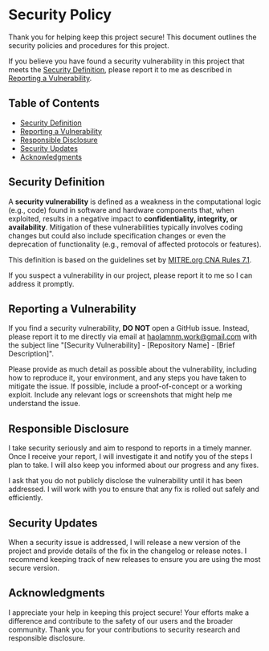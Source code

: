 # Security Policy

Thank you for helping keep this project secure! This document outlines the security policies and procedures for this project.

If you believe you have found a security vulnerability in this project that meets the [Security Definition](#security-definition), please report it to me as described in [Reporting a Vulnerability](#reporting-a-vulnerability).

## Table of Contents
- [Security Definition](#security-definition)
- [Reporting a Vulnerability](#reporting-a-vulnerability)
- [Responsible Disclosure](#responsible-disclosure)
- [Security Updates](#security-updates)
- [Acknowledgments](#acknowledgments)

## Security Definition

A **security vulnerability** is defined as a weakness in the computational logic (e.g., code) found in software and hardware components that, when exploited, results in a negative impact to **confidentiality, integrity, or availability**. Mitigation of these vulnerabilities typically involves coding changes but could also include specification changes or even the deprecation of functionality (e.g., removal of affected protocols or features).

This definition is based on the guidelines set by [MITRE.org CNA Rules 7.1](https://cve.mitre.org).

If you suspect a vulnerability in our project, please report it to me so I can address it promptly.

## Reporting a Vulnerability

If you find a security vulnerability, **DO NOT** open a GitHub issue. Instead, please report it to me directly via email at [haolamnm.work@gmail.com](mailto:haolamnm.work@gmail.com) with the subject line "[Security Vulnerability] - [Repository Name] - [Brief Description]".

Please provide as much detail as possible about the vulnerability, including how to reproduce it, your environment, and any steps you have taken to mitigate the issue. If possible, include a proof-of-concept or a working exploit. Include any relevant logs or screenshots that might help me understand the issue.

## Responsible Disclosure

I take security seriously and aim to respond to reports in a timely manner. Once I receive your report, I will investigate it and notify you of the steps I plan to take. I will also keep you informed about our progress and any fixes.

I ask that you do not publicly disclose the vulnerability until it has been addressed. I will work with you to ensure that any fix is rolled out safely and efficiently.

## Security Updates

When a security issue is addressed, I will release a new version of the project and provide details of the fix in the changelog or release notes. I recommend keeping track of new releases to ensure you are using the most secure version.

## Acknowledgments

I appreciate your help in keeping this project secure! Your efforts make a difference and contribute to the safety of our users and the broader community. Thank you for your contributions to security research and responsible disclosure.
